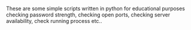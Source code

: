 These are some simple scripts written in python for educational purposes
checking password strength, checking open ports, checking server availability, check running process etc..
